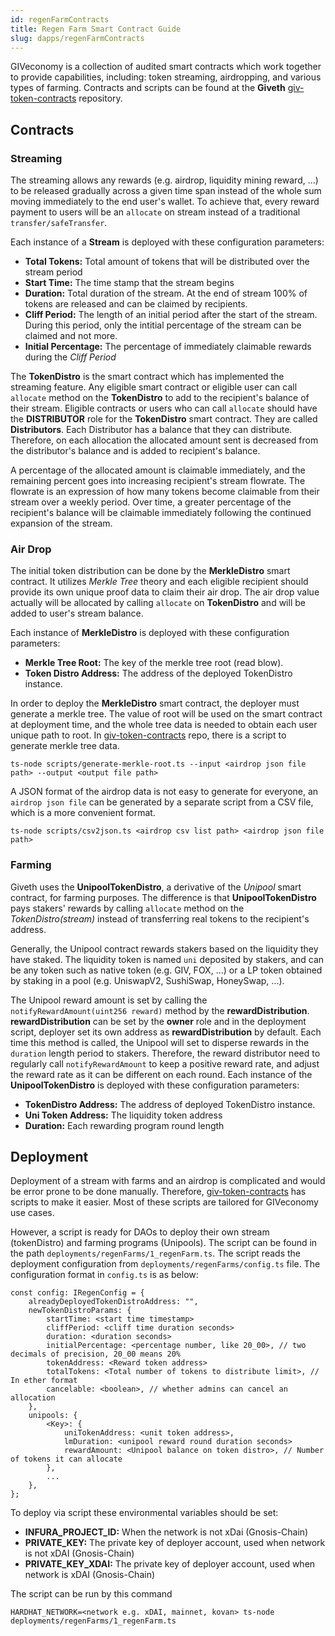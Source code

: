 ```yaml
---
id: regenFarmContracts
title: Regen Farm Smart Contract Guide
slug: dapps/regenFarmContracts
---
```



GIVeconomy is a collection of audited smart contracts which work together to provide capabilities, including: token streaming, airdropping, and various types of farming. Contracts and scripts can be found at the **Giveth** [giv-token-contracts](https://github.com/Giveth/giv-token-contracts) repository.

## Contracts
### Streaming
The streaming allows any rewards (e.g. airdrop, liquidity mining reward, ...) to be released gradually across a given time span instead of the whole sum moving immediately to the end user's wallet. To achieve that, every reward payment to users will be an `allocate` on stream instead of a traditional `transfer/safeTransfer`.

Each instance of a **Stream** is deployed with these configuration parameters:

* **Total Tokens:** Total amount of tokens that will be distributed over the stream period
* **Start Time:** The time stamp that the stream begins
* **Duration:** Total duration of the stream. At the end of stream 100% of tokens are released and can be claimed by recipients.
* **Cliff Period:** The length of an initial period after the start of the stream. During this period, only the intitial percentage of the stream can be claimed and not more.
* **Initial Percentage:** The percentage of immediately claimable rewards during the *Cliff Period*  


The **TokenDistro** is the smart contract which has implemented the streaming feature.  Any eligible smart contract or eligible user can call `allocate` method on the **TokenDistro** to add to the recipient's balance of their stream. Eligible contracts or users who can call `allocate` should have the **DISTRIBUTOR** role for the **TokenDistro** smart contract. They are called **Distributors**. Each Distributor has a balance that they can distribute. Therefore, on each allocation the allocated amount sent is decreased from the distributor's balance and is added to recipient's balance.

A percentage of the allocated amount is claimable immediately, and the remaining percent goes into increasing recipient's stream flowrate. The flowrate is an expression of how many tokens become claimable from their stream over a weekly period. Over time, a greater percentage of the recipient's balance will be claimable immediately following the continued expansion of the stream.


### Air Drop

The initial token distribution can be done by the **MerkleDistro** smart contract. It utilizes *Merkle Tree* theory and each eligible recipient should provide its own unique proof data to claim their air drop. The air drop value actually will be allocated by calling `allocate` on **TokenDistro** and will be added to user's stream balance.

Each instance of **MerkleDistro** is deployed with these configuration parameters:

* **Merkle Tree Root:** The key of the merkle tree root (read blow).
* **Token Distro Address:** The address of the deployed TokenDistro instance.

In order to deploy the **MerkleDistro** smart contract, the deployer must generate a merkle tree. The value of root will be used on the smart contract at deployment time, and the whole tree data is needed to obtain each user unique path to root. In [giv-token-contracts](https://github.com/Giveth/giv-token-contracts) repo, there is a script to generate merkle tree data.
```
ts-node scripts/generate-merkle-root.ts --input <airdrop json file path> --output <output file path>
```

A JSON format of the airdrop data is not easy to generate for everyone, an `airdrop json file` can be generated by a separate script from a CSV file, which is a more convenient format.
```
ts-node scripts/csv2json.ts <airdrop csv list path> <airdrop json file path>
```

### Farming

Giveth uses the **UnipoolTokenDistro**, a derivative of the *Unipool* smart contract, for farming purposes. The difference is that **UnipoolTokenDistro** pays stakers' rewards by calling `allocate` method on the *TokenDistro(stream)* instead of transferring real tokens to the recipient's address.

Generally, the Unipool contract rewards stakers based on the liquidity they have staked. The liquidity token is named `uni` deposited by stakers, and can be any token such as native token (e.g. GIV, FOX, ...)  or a LP token obtained by staking in a pool (e.g. UniswapV2, SushiSwap, HoneySwap, ...).

The Unipool reward amount is set by calling the `notifyRewardAmount(uint256 reward)` method by the **rewardDistribution**. **rewardDistribution** can be set by the **owner** role and in the deployment script, deployer set its own address as **rewardDistribution** by default. Each time this method is called, the Unipool will set to disperse rewards in the `duration` length period to stakers. Therefore, the reward distributor need to regularly call `notifyRewardAmount` to keep a positive reward rate, and adjust the reward rate as it can be different on each round.
Each instance of the **UnipoolTokenDistro** is deployed with these configuration parameters:

* **TokenDistro Address:** The address of deployed TokenDistro instance.
* **Uni Token Address:** The liquidity token address
* **Duration:** Each rewarding program round length


## Deployment
Deployment of a stream with farms and an airdrop is complicated and would be error prone to be done manually. Therefore, [giv-token-contracts](https://github.com/Giveth/giv-token-contracts) has scripts to make it easier. Most of these scripts are tailored for GIVeconomy use cases.

However, a script is ready for DAOs to deploy their own stream (tokenDistro) and farming programs (Unipools). The script can be found in the path `deployments/regenFarms/1_regenFarm.ts`. The script reads the deployment configuration from `deployments/regenFarms/config.ts` file. The configuration format in `config.ts` is as below:
```
const config: IRegenConfig = {
    alreadyDeployedTokenDistroAddress: "",
    newTokenDistroParams: {
        startTime: <start time timestamp>
        cliffPeriod: <cliff time duration seconds>
        duration: <duration seconds>
        initialPercentage: <percentage number, like 20_00>, // two decimals of precision, 20_00 means 20%
        tokenAddress: <Reward token address>
        totalTokens: <Total number of tokens to distribute limit>, // In ether format
        cancelable: <boolean>, // whether admins can cancel an allocation
    },
    unipools: {
        <Key>: {
            uniTokenAddress: <unit token address>,
            lmDuration: <unipool reward round duration seconds>
            rewardAmount: <Unipool balance on token distro>, // Number of tokens it can allocate
        },
        ...
    },
};
```

To deploy via script these environmental variables should be set:
* **INFURA_PROJECT_ID:** When the network is not xDai (Gnosis-Chain)
* **PRIVATE_KEY:** The private key of deployer account, used when network is not xDAI (Gnosis-Chain)
* **PRIVATE_KEY_XDAI:** The private key of deployer account, used when network is xDAI (Gnosis-Chain)


The script can be run by this command
```
HARDHAT_NETWORK=<network e.g. xDAI, mainnet, kovan> ts-node deployments/regenFarms/1_regenFarm.ts
```
